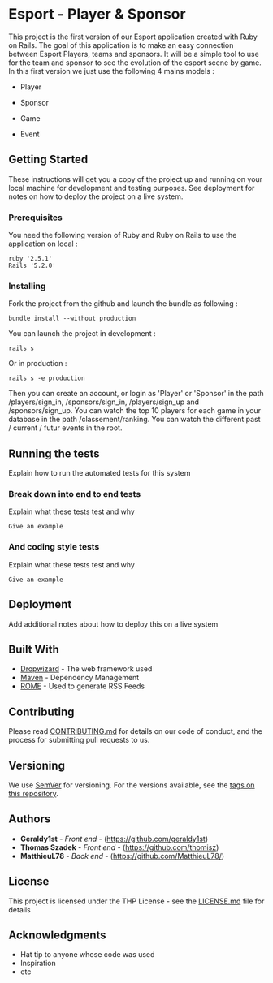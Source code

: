 # Esport - Player & Sponsor

This project is the first version of our Esport application created with Ruby on Rails. The goal of this application is to make an easy connection between Esport Players, teams and sponsors. It will be a simple tool to use for the team and sponsor to see the evolution of the esport scene by game. In this first version we just use the following 4 mains models :

* Player

* Sponsor

* Game

* Event

## Getting Started

These instructions will get you a copy of the project up and running on your local machine for development and testing purposes. See deployment for notes on how to deploy the project on a live system.

### Prerequisites

You need the following version of Ruby and Ruby on Rails to use the application on local :

```
ruby '2.5.1'
Rails '5.2.0'
```

### Installing

Fork the project from the github and launch the bundle as following :

```
bundle install --without production
```

You can launch the project in development : 

```
rails s
```

Or in production :

```
rails s -e production
```

Then you can create an account, or login as 'Player' or 'Sponsor' in the path /players/sign_in, /sponsors/sign_in, /players/sign_up and /sponsors/sign_up. You can watch the top 10 players for each game in your database in the path /classement/ranking. You can watch the different past / current / futur events in the root. 

## Running the tests

Explain how to run the automated tests for this system

### Break down into end to end tests

Explain what these tests test and why

```
Give an example
```

### And coding style tests

Explain what these tests test and why

```
Give an example
```

## Deployment

Add additional notes about how to deploy this on a live system

## Built With

* [Dropwizard](http://www.dropwizard.io/1.0.2/docs/) - The web framework used
* [Maven](https://maven.apache.org/) - Dependency Management
* [ROME](https://rometools.github.io/rome/) - Used to generate RSS Feeds

## Contributing

Please read [CONTRIBUTING.md](https://gist.github.com/PurpleBooth/b24679402957c63ec426) for details on our code of conduct, and the process for submitting pull requests to us.

## Versioning

We use [SemVer](http://semver.org/) for versioning. For the versions available, see the [tags on this repository](https://github.com/your/project/tags). 

## Authors

* **Geraldy1st** - *Front end* - (https://github.com/geraldy1st)
* **Thomas Szadek** - *Front end* - (https://github.com/thomisz)
* **MatthieuL78** - *Back end* - (https://github.com/MatthieuL78/)

## License

This project is licensed under the THP License - see the [LICENSE.md](LICENSE.md) file for details

## Acknowledgments

* Hat tip to anyone whose code was used
* Inspiration
* etc
